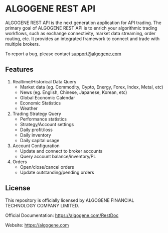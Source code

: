 # ALGOGENE REST API #

ALGOGENE REST API is the next generation application for API trading. The primary goal of ALGOGENE REST API is to enrich your algorithmic trading workflows, such as exchange connectivity, market data streaming, order routing, etc. It provides an integrated framework to connect and trade with multiple brokers. 

To report a bug, please contact support@algogene.com



## Features ##
1. Realtime/Historical Data Query
   - Market data (eg. Commodity, Cypto, Energy, Forex, Index, Metal, etc)
   - News (eg. English, Chinese, Japanese, Korean, etc)
   - Global Economic Calendar
   - Economic Statistics
   - Weather
2. Trading Strategy Query
   - Performance statistics
   - Strategy/Account settings
   - Daily profit/loss
   - Daily inventory
   - Daily capital usage
3. Account Configuration
   - Update and connect to broker accounts
   - Query account balance/inventory/PL
4. Orders
   - Open/close/cancel orders
   - Update outstanding/pending orders




## License
This repository is officially licensed by ALGOGENE FINANCIAL TECHNOLOGY COMPANY LIMITED. 

Official Documentation: https://algogene.com/RestDoc 

Website: https://algogene.com 
